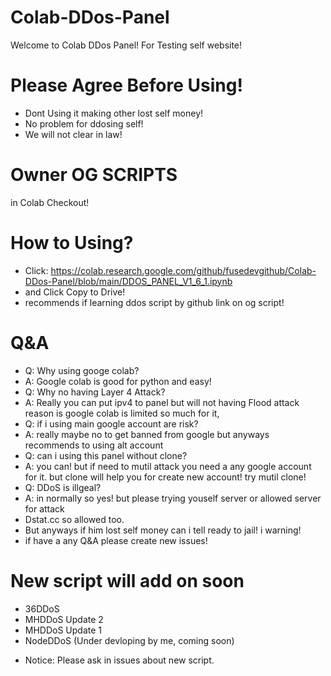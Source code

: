 # Colab-DDos-Panel
Welcome to Colab DDos Panel! For Testing self website!
# Please Agree Before Using!
* Dont Using it making other lost self money!
* No problem for ddosing self!
* We will not clear in law!
# Owner OG SCRIPTS
in Colab Checkout!
# How to Using?
* Click: https://colab.research.google.com/github/fusedevgithub/Colab-DDos-Panel/blob/main/DDOS_PANEL_V1_6_1.ipynb
* and Click Copy to Drive!
* recommends if learning ddos script by github link on og script!
# Q&A
* Q: Why using googe colab?
* A: Google colab is good for python and easy!
* Q: Why no having Layer 4 Attack?
* A: Really you can put ipv4 to panel but will not having Flood attack reason is google colab is limited so much for it,
* Q: if i using main google account are risk?
* A: really maybe no to get banned from google but anyways recommends to using alt account
* Q: can i using this panel without clone?
* A: you can! but if need to mutil attack you need a any google account for it. but clone will help you for create new account! try mutil clone!
* Q: DDoS is illgeal?
* A: in normally so yes! but please trying youself server or allowed server for attack
* Dstat.cc so allowed too.
* But anyways if him lost self money can i tell ready to jail! i warning!
* if have a any Q&A please create new issues!

# New script will add on soon
* 36DDoS
* MHDDoS Update 2
* MHDDoS Update 1
* NodeDDoS (Under devloping by me, coming soon)
- Notice: Please ask in issues about new script.
